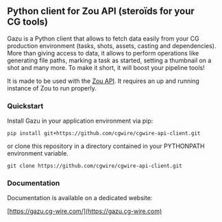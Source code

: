 ## Python client for Zou API (steroïds for your CG tools)

Gazu is a Python client that allows to fetch data easily from your CG production
environment (tasks, shots, assets, casting and dependencies). 
More than giving access to data, it allows to perform operations
like generating file paths, marking a task as started, setting a thumbnail on a
shot and many more. To make it short, it will boost your pipeline tools!

It is made to be used with the [Zou API](https://zou.cg-wire.com). It requires
an up and running instance of Zou to run properly.

### Quickstart

Install Gazu in your application environment via pip:

```
pip install git+https://github.com/cgwire/cgwire-api-client.git
```

or clone this repository in a directory contained in your PYTHONPATH
environment variable.

```
git clone https://github.com/cgwire/cgwire-api-client.git
```

### Documentation

Documentation is available on a dedicated website:

[https://gazu.cg-wire.com/](https://gazu.cg-wire.com)
